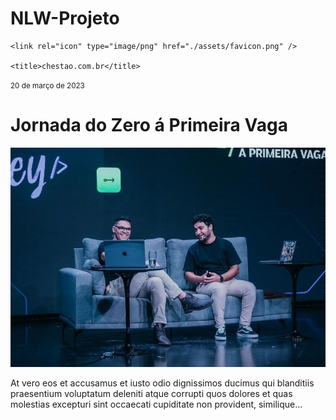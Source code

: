 # NLW-Projeto
<!DOCTYPE html>
<html lang="pt-br">
  <head>
    <meta charset="UTF-8" />
    <meta name="viewport" content="width=device-width, initial-scale=1.0" />

    <link rel="icon" type="image/png" href="./assets/favicon.png" />

    <title>chestao.com.br</title>
  </head>
  <body>
    <div>
      <small>20 de março de 2023</small>
      <h1>Jornada do Zero á Primeira Vaga</h1>
      <img
        src="./assets/jornada.png"
        alt="Rodrigo e Mayk Brito Apresentando o Evento Jornada do Zero á Primeira Vaga"
      />
      <p>
        At vero eos et accusamus et iusto odio dignissimos ducimus qui
        blanditiis praesentium voluptatum deleniti atque corrupti quos dolores
        et quas molestias excepturi sint occaecati cupiditate non provident,
        similique...
      </p>
    </div>
  </body>
</html>
